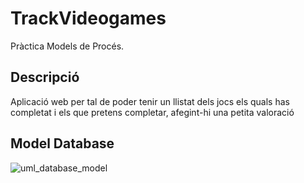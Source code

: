 # TrackVideogames
Pràctica Models de Procés.

## Descripció

Aplicació web per tal de poder tenir un llistat dels jocs els quals has completat i els que pretens completar, afegint-hi una petita valoració

## Model Database

![uml_database_model]("design/uml_track_videogames.png")